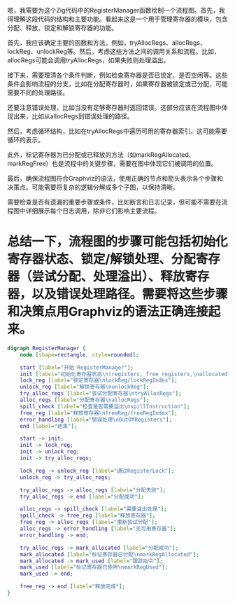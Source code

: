 嗯，我需要为这个Zig代码中的RegisterManager函数绘制一个流程图。首先，我得理解这段代码的结构和主要功能。看起来这是一个用于管理寄存器的模块，包含分配、释放、锁定和解锁寄存器的功能。

首先，我应该确定主要的函数和方法。例如，tryAllocRegs、allocRegs、lockReg、unlockReg等。然后，考虑这些方法之间的调用关系和流程。比如，allocRegs可能会调用tryAllocRegs，如果失败则处理溢出。

接下来，需要理清各个条件判断，例如检查寄存器是否已锁定、是否空闲等。这些条件会影响流程的分支，比如在分配寄存器时，如果寄存器被锁定或已分配，可能需要不同的处理路径。

还要注意错误处理，比如当没有足够寄存器时返回错误。这部分应该在流程图中体现出来，比如从allocRegs到错误处理的路径。

然后，考虑循环结构，比如在tryAllocRegs中遍历可用的寄存器索引。这可能需要循环的表示。

此外，标记寄存器为已分配或已释放的方法（如markRegAllocated、markRegFree）也是流程中的关键步骤，需要在图中体现它们被调用的位置。

最后，确保流程图符合Graphviz的语法，使用正确的节点和箭头表示各个步骤和决策点。可能需要将复杂的逻辑分解成多个子图，以保持清晰。

需要检查是否有遗漏的重要步骤或条件，比如断言和日志记录，但可能不需要在流程图中详细展示每个日志调用，除非它们影响主要流程。

总结一下，流程图的步骤可能包括初始化寄存器状态、锁定/解锁处理、分配寄存器（尝试分配、处理溢出）、释放寄存器，以及错误处理路径。需要将这些步骤和决策点用Graphviz的语法正确连接起来。
================================================
```dot
digraph RegisterManager {
    node [shape=rectangle, style=rounded];

    start [label="开始 RegisterManager"];
    init [label="初始化寄存器状态\n(registers, free_registers,\nallocated_registers, locked_registers)"];
    lock_reg [label="锁定寄存器\nlockReg/lockRegIndex"];
    unlock_reg [label="解锁寄存器\nunlockReg"];
    try_alloc_regs [label="尝试分配寄存器\ntryAllocRegs"];
    alloc_regs [label="分配寄存器\nallocRegs"];
    spill_check [label="检查是否需要溢出\nspillInstruction"];
    free_reg [label="释放寄存器\nfreeReg/freeRegIndex"];
    error_handling [label="错误处理\nOutOfRegisters"];
    end [label="结束"];

    start -> init;
    init -> lock_reg;
    init -> unlock_reg;
    init -> try_alloc_regs;

    lock_reg -> unlock_reg [label="通过RegisterLock"];
    unlock_reg -> try_alloc_regs;

    try_alloc_regs -> alloc_regs [label="分配失败"];
    try_alloc_regs -> end [label="分配成功"];

    alloc_regs -> spill_check [label="需要溢出处理"];
    spill_check -> free_reg [label="释放寄存器"];
    free_reg -> alloc_regs [label="重新尝试分配"];
    alloc_regs -> error_handling [label="无可用寄存器"];
    error_handling -> end;

    try_alloc_regs -> mark_allocated [label="分配成功"];
    mark_allocated [label="标记寄存器已分配\nmarkRegAllocated"];
    mark_allocated -> mark_used [label="跟踪指令"];
    mark_used [label="标记寄存器已使用\nmarkRegUsed"];
    mark_used -> end;

    free_reg -> end [label="释放完成"];
}
```